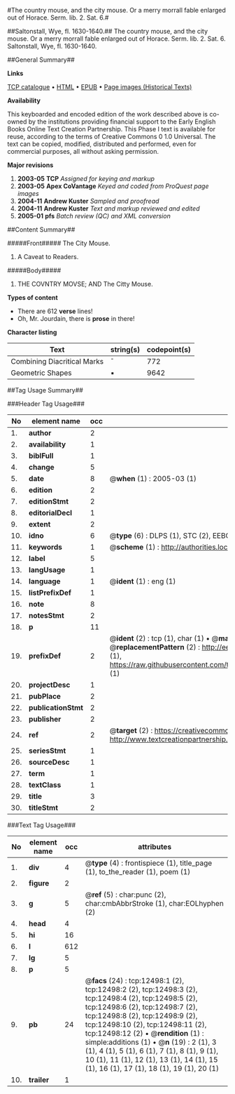 #The country mouse, and the city mouse. Or a merry morrall fable enlarged out of Horace. Serm. lib. 2. Sat. 6.#

##Saltonstall, Wye, fl. 1630-1640.##
The country mouse, and the city mouse. Or a merry morrall fable enlarged out of Horace. Serm. lib. 2. Sat. 6.
Saltonstall, Wye, fl. 1630-1640.

##General Summary##

**Links**

[TCP catalogue](http://www.ota.ox.ac.uk/tcp/)  • 
[HTML](http://tei.it.ox.ac.uk/tcp/Texts-HTML/free/A11/A11384.html)  • 
[EPUB](http://tei.it.ox.ac.uk/tcp/Texts-EPUB/free/A11/A11384.epub) • 
[Page images (Historical Texts)](https://data.historicaltexts.jisc.ac.uk/view?pubId=eebo-99847462e&pageId=eebo-99847462e-12498-1)

**Availability**

This keyboarded and encoded edition of the
	       work described above is co-owned by the institutions
	       providing financial support to the Early English Books
	       Online Text Creation Partnership. This Phase I text is
	       available for reuse, according to the terms of Creative
	       Commons 0 1.0 Universal. The text can be copied,
	       modified, distributed and performed, even for
	       commercial purposes, all without asking permission.

**Major revisions**

1. __2003-05__ __TCP__ *Assigned for keying and markup*
1. __2003-05__ __Apex CoVantage__ *Keyed and coded from ProQuest page images*
1. __2004-11__ __Andrew Kuster__ *Sampled and proofread*
1. __2004-11__ __Andrew Kuster__ *Text and markup reviewed and edited*
1. __2005-01__ __pfs__ *Batch review (QC) and XML conversion*

##Content Summary##

#####Front#####
The City Mouse.
1. A Caveat to Readers.

#####Body#####

1. THE COVNTRY MOVSE; AND The Citty Mouse.

**Types of content**

  * There are 612 **verse** lines!
  * Oh, Mr. Jourdain, there is **prose** in there!

**Character listing**


|Text|string(s)|codepoint(s)|
|---|---|---|
|Combining             Diacritical Marks|̄|772|
|Geometric Shapes|▪|9642|

##Tag Usage Summary##

###Header Tag Usage###

|No|element name|occ|attributes|
|---|---|---|---|
|1.|__author__|2||
|2.|__availability__|1||
|3.|__biblFull__|1||
|4.|__change__|5||
|5.|__date__|8| @__when__ (1) : 2005-03 (1)|
|6.|__edition__|2||
|7.|__editionStmt__|2||
|8.|__editorialDecl__|1||
|9.|__extent__|2||
|10.|__idno__|6| @__type__ (6) : DLPS (1), STC (2), EEBO-CITATION (1), PROQUEST (1), VID (1)|
|11.|__keywords__|1| @__scheme__ (1) : http://authorities.loc.gov/ (1)|
|12.|__label__|5||
|13.|__langUsage__|1||
|14.|__language__|1| @__ident__ (1) : eng (1)|
|15.|__listPrefixDef__|1||
|16.|__note__|8||
|17.|__notesStmt__|2||
|18.|__p__|11||
|19.|__prefixDef__|2| @__ident__ (2) : tcp (1), char (1)  •  @__matchPattern__ (2) : ([0-9\-]+):([0-9IVX]+) (1), (.+) (1)  •  @__replacementPattern__ (2) : http://eebo.chadwyck.com/downloadtiff?vid=$1&page=$2 (1), https://raw.githubusercontent.com/textcreationpartnership/Texts/master/tcpchars.xml#$1 (1)|
|20.|__projectDesc__|1||
|21.|__pubPlace__|2||
|22.|__publicationStmt__|2||
|23.|__publisher__|2||
|24.|__ref__|2| @__target__ (2) : https://creativecommons.org/publicdomain/zero/1.0/ (1), http://www.textcreationpartnership.org/docs/. (1)|
|25.|__seriesStmt__|1||
|26.|__sourceDesc__|1||
|27.|__term__|1||
|28.|__textClass__|1||
|29.|__title__|3||
|30.|__titleStmt__|2||


###Text Tag Usage###

|No|element name|occ|attributes|
|---|---|---|---|
|1.|__div__|4| @__type__ (4) : frontispiece (1), title_page (1), to_the_reader (1), poem (1)|
|2.|__figure__|2||
|3.|__g__|5| @__ref__ (5) : char:punc (2), char:cmbAbbrStroke (1), char:EOLhyphen (2)|
|4.|__head__|4||
|5.|__hi__|16||
|6.|__l__|612||
|7.|__lg__|5||
|8.|__p__|5||
|9.|__pb__|24| @__facs__ (24) : tcp:12498:1 (2), tcp:12498:2 (2), tcp:12498:3 (2), tcp:12498:4 (2), tcp:12498:5 (2), tcp:12498:6 (2), tcp:12498:7 (2), tcp:12498:8 (2), tcp:12498:9 (2), tcp:12498:10 (2), tcp:12498:11 (2), tcp:12498:12 (2)  •  @__rendition__ (1) : simple:additions (1)  •  @__n__ (19) : 2 (1), 3 (1), 4 (1), 5 (1), 6 (1), 7 (1), 8 (1), 9 (1), 10 (1), 11 (1), 12 (1), 13 (1), 14 (1), 15 (1), 16 (1), 17 (1), 18 (1), 19 (1), 20 (1)|
|10.|__trailer__|1||
